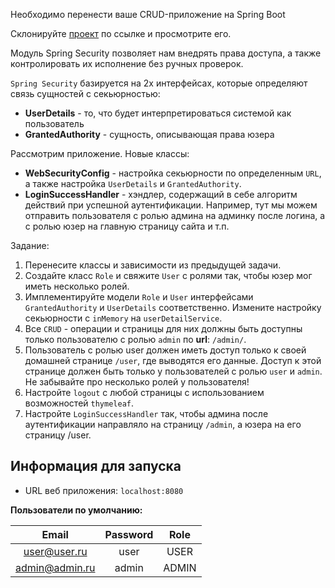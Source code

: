 Необходимо перенести ваше CRUD-приложение на Spring Boot

Склонируйте [проект](https://github.com/KataAcademy/PP_3_1_2_Boot_Security) по ссылке и просмотрите его.

Модуль Spring Security позволяет нам внедрять права доступа, а также контролировать их исполнение без ручных проверок.

`Spring Security` базируется на 2х интерфейсах, которые определяют связь сущностей с секьюрностью: 
- **UserDetails** - то, что будет интерпретироваться системой как пользователь
- **GrantedAuthority** - сущность, описывающая права юзера

Рассмотрим приложение.
Новые классы:
- **WebSecurityConfig** - настройка секьюрности по определенным `URL`, а также настройка `UserDetails` и `GrantedAuthority`.
- **LoginSuccessHandler** - хэндлер, содержащий в себе алгоритм действий при успешной аутентификации. Например, тут мы можем отправить пользователя с ролью админа на админку после логина, а с ролью юзер на главную страницу сайта и т.п.

Задание:
1. Перенесите классы и зависимости из предыдущей задачи.
2. Создайте класс `Role` и свяжите `User` с ролями так, чтобы юзер мог иметь несколько ролей.
3. Имплементируйте модели `Role` и `User` интерфейсами `GrantedAuthority` и `UserDetails` соответственно. Измените настройку секьюрности с `inMemory` на `userDetailService`.
4. Все `CRUD` - операции и страницы для них должны быть доступны только пользователю с ролью `admin` по **url**: `/admin/`.
5. Пользователь с ролью user должен иметь доступ только к своей домашней странице `/user`, где выводятся его данные. Доступ к этой странице должен быть только у пользователей с ролью `user` и `admin`. Не забывайте про несколько ролей у пользователя!
6. Настройте `logout` с любой страницы с использованием возможностей `thymeleaf`.
7. Настройте `LoginSuccessHandler` так, чтобы админа после аутентификации направляло на страницу `/admin`, а юзера на его страницу /user.

## Информация для запуска
- URL веб приложения: `localhost:8080`

**Пользователи по умолчанию:**

|     Email      | Password | Role  |
|:--------------:|:--------:|:-----:|
|  user@user.ru  |   user   | USER  |
| admin@admin.ru |  admin   | ADMIN |
